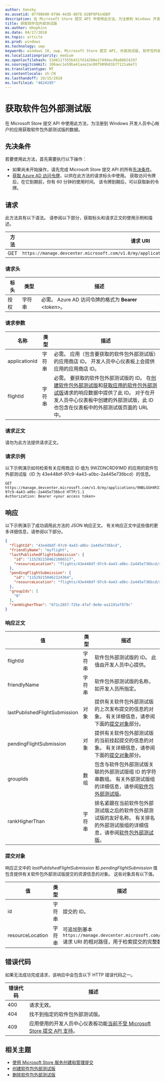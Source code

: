 ```yaml
---
author: Xansky
ms.assetid: 87708690-079A-443D-807E-D2BF9F614DDF
description: 在 Microsoft Store 提交 API 中使用此方法，为注册到 Windows 开发人员中心帐户的应用获取软件包外部测试版的数据。
title: 获取软件包外部测试版
ms.author: mhopkins
ms.date: 04/17/2018
ms.topic: article
ms.prod: windows
ms.technology: uwp
keywords: windows 10, uwp, Microsoft Store 提交 API, 外部测试版, 软件包外部测试版
ms.localizationpriority: medium
ms.openlocfilehash: 53d6117355b431fd142b8e2749dacd9a88024297
ms.sourcegitcommit: 106aec1e59ba41aae2ac00f909b81bf7121a6ef1
ms.translationtype: MT
ms.contentlocale: zh-CN
ms.lasthandoff: 10/15/2018
ms.locfileid: "4624195"
---
```

# <a name="get-a-package-flight"></a>获取软件包外部测试版

在 Microsoft Store 提交 API 中使用此方法，为注册到 Windows 开发人员中心帐户的应用获取软件包外部测试版的数据。

## <a name="prerequisites"></a>先决条件

若要使用此方法，首先需要执行以下操作：

* 如果尚未开始操作，请先完成 Microsoft Store 提交 API 的所有[先决条件](create-and-manage-submissions-using-windows-store-services.md#prerequisites)。
* [获取 Azure AD 访问令牌](create-and-manage-submissions-using-windows-store-services.md#obtain-an-azure-ad-access-token)，以供在此方法的请求标头中使用。 获取访问令牌后，在它到期前，你有 60 分钟的使用时间。 该令牌到期后，可以获取新的令牌。

## <a name="request"></a>请求

此方法具有以下语法。 请参阅以下部分，获取标头和请求正文的使用示例和描述。

| 方法 | 请求 URI                                                      |
|--------|------------------------------------------------------------------|
| GET    | ```https://manage.devcenter.microsoft.com/v1.0/my/applications/{applicationId}/flights/{flightId}``` |


### <a name="request-header"></a>请求头

| 标头        | 类型   | 描述                                                                 |
|---------------|--------|-----------------------------------------------------------------------------|
| 授权 | 字符串 | 必需。 Azure AD 访问令牌的格式为 **Bearer** &lt;*token*&gt;。 |


### <a name="request-parameters"></a>请求参数

| 名称        | 类型   | 描述                                                                 |
|---------------|--------|-----------------------------------------------------------------------------|
| applicationId | 字符串 | 必需。 应用（包含要获取的软件包外部测试版）的应用商店 ID。 开发人员中心仪表板上会提供应用的应用商店 ID。  |
| flightId | 字符串 | 必需。 要获取的软件包外部测试版的 ID。 在[创建软件包外部测试版](create-a-flight.md)和[获取应用的软件包外部测试版](get-flights-for-an-app.md)请求的响应数据中提供了此 ID。 对于在开发人员中心仪表板中创建的外部测试版，此 ID 也包含在仪表板中的外部测试版页面的 URL 中。  |


### <a name="request-body"></a>请求正文

请勿为此方法提供请求正文。

### <a name="request-example"></a>请求示例

以下示例演示如何检索有关应用商店 ID 值为 9WZDNCRD91MD 的应用的软件包外部测试版（ID 为 43e448df-97c9-4a43-a0bc-2a445e736bcd）的信息。

```
GET https://manage.devcenter.microsoft.com/v1.0/my/applications/9NBLGGH4R315/flights/43e448df-97c9-4a43-a0bc-2a445e736bcd HTTP/1.1
Authorization: Bearer <your access token>
```

## <a name="response"></a>响应

以下示例演示了成功调用此方法的 JSON 响应正文。 有关响应正文中这些值的更多详细信息，请参阅以下部分。

```json
{
  "flightId": "43e448df-97c9-4a43-a0bc-2a445e736bcd",
  "friendlyName": "myflight",
  "lastPublishedFlightSubmission": {
    "id": "1152921504621086517",
    "resourceLocation": "flights/43e448df-97c9-4a43-a0bc-2a445e736bcd/submissions/1152921504621086517"
  },
  "pendingFlightSubmission": {
    "id": "115292150462124364",
    "resourceLocation": "flights/43e448df-97c9-4a43-a0bc-2a445e736bcd/submissions/1152921504621243647"
  },
  "groupIds": [
    "0"
  ],
  "rankHigherThan": "671c2857-725e-4faf-9e9e-ea1191ef879c"
}
```

### <a name="response-body"></a>响应正文

| 值      | 类型   | 描述                                                                                                                                                                                                                                                                         |
|------------|--------|----------------------------------------------------------------------------------------------------------------------------------------------------------------------------------------------------------------------------------------------------------------------------------------|
| flightId            | 字符串  | 软件包外部测试版的 ID。 此值由开发人员中心提供。  |
| friendlyName           | 字符串  | 软件包外部测试版的名称，如开发人员所指定。   |  
| lastPublishedFlightSubmission       | 对象 | 提供有关软件包外部测试版的上次发布提交的信息的对象。 有关详细信息，请参阅下面的[提交对象](#submission_object)部分。  |
| pendingFlightSubmission        | 对象  |  提供有关软件包外部测试版的当前挂起提交的信息的对象。 有关详细信息，请参阅下面的[提交对象](#submission_object)部分。  |   
| groupIds           | 数组  | 包含与软件包外部测试版关联的外部测试版组 ID 的字符串数组。 有关外部测试版组的详细信息，请参阅[软件包外部测试版](https://msdn.microsoft.com/windows/uwp/publish/package-flights)。   |
| rankHigherThan           | 字符串  | 排名紧跟在当前软件包外部测试版之后的软件包外部测试版的友好名称。 有关排名的外部测试版组的详细信息，请参阅[软件包外部测试版](https://msdn.microsoft.com/windows/uwp/publish/package-flights)。  |


<span id="submission_object" />

### <a name="submission-object"></a>提交对象

响应正文中的 *lastPublishedFlightSubmission* 和 *pendingFlightSubmission* 值包含提供有关软件包外部测试版提交的资源信息的对象。 这些对象具有以下值。

| 值           | 类型    | 描述                                                                                                                                                                                                                          |
|-----------------|---------|--------------------------------------------------------------------------------------------------------------------------------------------------------------------------------------------------------------------------------------|
| id            | 字符串  | 提交的 ID。    |
| resourceLocation   | 字符串  | 可追加到基本 ```https://manage.devcenter.microsoft.com/v1.0/my/``` 请求 URI 的相对路径，用于检索提交的完整数据。               |


## <a name="error-codes"></a>错误代码

如果无法成功完成请求，该响应中会包含以下 HTTP 错误代码之一。

| 错误代码 |  描述     |
|--------|---------------------  |
| 400  | 请求无效。 |
| 404  | 找不到指定的软件包外部测试版。   |   
| 409  | 应用使用的开发人员中心仪表板功能[当前不受 Microsoft Store 提交 API 支持](create-and-manage-submissions-using-windows-store-services.md#not_supported)。 |                                                                                                 


## <a name="related-topics"></a>相关主题

* [使用 Microsoft Store 服务创建和管理提交](create-and-manage-submissions-using-windows-store-services.md)
* [创建软件包外部测试版](create-a-flight.md)
* [删除软件包外部测试版](delete-a-flight.md)
